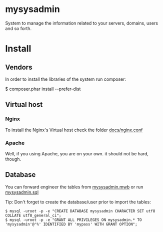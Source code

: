 mysysadmin
==========

System to manage the information related to your servers, domains, users and so forth. 

# Install

## Vendors

In order to install the libraries of the system run composer:

$ composer.phar install --prefer-dist

## Virtual host

### Nginx

To install the Nginx's Virtual host check the folder [docs/nginx.conf](https://github.com/medinadato/mysysadmin/blob/master/docs/ngnix/mysysadmin.com.conf) 

### Apache

Well, if you using Apache, you are on your own. it should not be hard, though. 

## Database

You can forward engineer the tables from [mysysadmin.mwb](https://github.com/medinadato/mysysadmin/blob/master/docs/db/data%20modeling/mysysadmin.mwb) or run [mysysadmin.sql](https://github.com/medinadato/mysysadmin/blob/master/docs/db/dump/mysysadmin.sql)

Tip: Don't forget to create the database/user prior to import the tables:

```mysql
$ mysql -uroot -p -e "CREATE DATABASE mysysadmin CHARACTER SET utf8 COLLATE utf8_general_ci";
$ mysql -uroot -p -e "GRANT ALL PRIVILEGES ON mysysadmin.* TO 'mysysadmin'@'%' IDENTIFIED BY 'mypass' WITH GRANT OPTION";
